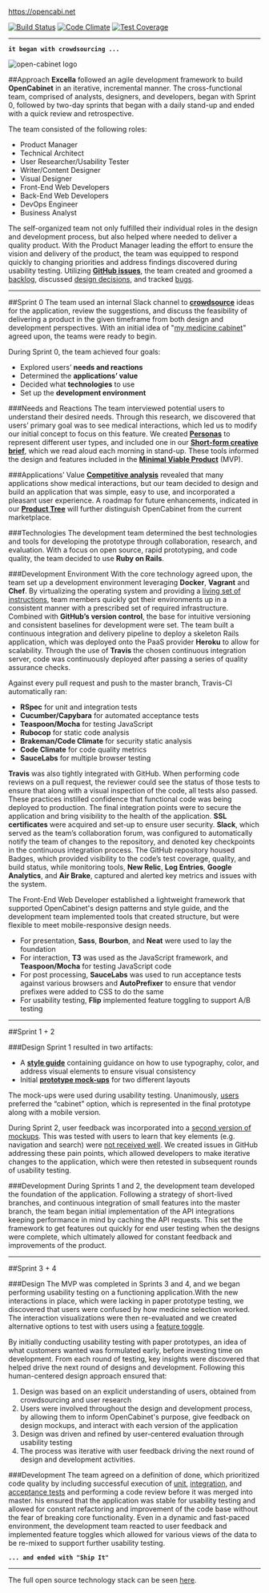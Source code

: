 https://opencabi.net

[![Build Status](https://magnum.travis-ci.com/excellaco/open-cabinet.svg?token=ztW2D3QGwNvKdJWTdpNu)](https://magnum.travis-ci.com/excellaco/open-cabinet)
[![Code Climate](https://codeclimate.com/repos/5582a4ef695680215a031469/badges/876970494b7eba49266f/gpa.svg)](https://codeclimate.com/repos/5582a4ef695680215a031469/feed)
[![Test Coverage](https://codeclimate.com/repos/5582a4ef695680215a031469/badges/876970494b7eba49266f/coverage.svg)](https://codeclimate.com/repos/5582a4ef695680215a031469/coverage) 

---
**`it began with crowdsourcing ...`**

![open-cabinet logo](https://github.com/excellaco/open-cabinet/blob/master/app/assets/images/open-cabinet.png)

##Approach 
**Excella** followed an agile development framework to build **OpenCabinet** in an iterative, incremental manner.  The cross-functional team, comprised of analysts, designers, and developers, began with Sprint 0, followed by two-day sprints that began with a daily stand-up and ended with a quick review and retrospective.  

The team consisted of the following roles: 

* Product Manager
* Technical Architect
* User Researcher/Usability Tester
* Writer/Content Designer
* Visual Designer
* Front-End Web Developers
* Back-End Web Developers
* DevOps Engineer
* Business Analyst


The self-organized team not only fulfilled their individual roles in the design and development process, but also helped where needed to deliver a quality product.  With the Product Manager leading the effort to ensure the vision and delivery of the product, the team was equipped to respond quickly to changing priorities and address findings discovered during usability testing. Utilizing **[GitHub issues](https://github.com/excellaco/open-cabinet/issues)**, the team created and groomed a [backlog](https://github.com/excellaco/open-cabinet/issues?utf8=%E2%9C%93&q=label%3A%22user+story%22+), discussed [design decisions](https://github.com/excellaco/open-cabinet/issues?utf8=%E2%9C%93&q=+label%3Adesign+), and tracked [bugs](https://github.com/excellaco/open-cabinet/issues?utf8=%E2%9C%93&q=+label%3Abug+).

---
##Sprint 0
The team used an internal Slack channel to **[crowdsource](https://github.com/excellaco/open-cabinet/blob/master/documents/images/crowdsourcing.png)** ideas for the application, review the suggestions, and discuss the feasibility of delivering a product in the given timeframe from both design and development perspectives. With an initial idea of "[my medicine cabinet](https://github.com/excellaco/open-cabinet/blob/master/documents/design/brainstorming.md)" agreed upon, the teams were ready to begin.  

During Sprint 0, the team achieved four goals:
 
* Explored users’ **needs and reactions**
* Determined the **applications’ value**
* Decided what **technologies** to use
* Set up the **development environment**

###Needs and Reactions
The team interviewed potential users to understand their desired needs. Through this research, we discovered that users’ primary goal was to see medical interactions, which led us to modify our initial concept to focus on this feature. We created **[Personas](https://github.com/excellaco/open-cabinet/blob/master/documents/design/personas.md)** to represent different user types, and included one in our **[Short-form creative brief](https://github.com/excellaco/open-cabinet/blob/master/documents/design/short_form_creative_brief.md)**, which we read aloud each morning in stand-up. These tools informed the design and features included in the **[Minimal Viable Product](https://github.com/excellaco/open-cabinet/labels/MVP)** (MVP).

###Applications’ Value
**[Competitive analysis](https://github.com/excellaco/open-cabinet/blob/master/documents/design/market_research.md)** revealed that many applications show medical interactions, but our team decided to design and build an application that was simple, easy to use, and incorporated a pleasant user experience. A roadmap for future enhancements, indicated in our **[Product Tree](https://github.com/excellaco/open-cabinet/blob/master/documents/design/product_tree.md)** will further distinguish OpenCabinet from the current marketplace.


###Technologies
The development team determined the best technologies and tools for developing the prototype through collaboration, research, and evaluation. With a focus on open source, rapid prototyping, and code quality, the team decided to use **Ruby on Rails**. 

###Development Environment
With the core technology agreed upon, the team set up a development environment leveraging **Docker**, **Vagrant** and **Chef**. By virtualizing the operating system and providing a [living set of instructions](https://github.com/excellaco/open-cabinet/blob/master/documents/technical/installation.md), team members quickly got their environments up in a consistent manner with a prescribed set of required infrastructure. Combined with **GitHub’s version control**, the base for intuitive versioning and consistent baselines for development were set. The team built a continuous integration and delivery pipeline  to deploy a skeleton Rails application, which was deployed onto the PaaS provider **Heroku** to allow for scalability. Through the use of **Travis** the chosen continuous integration server, code was continuously deployed after passing a series of quality assurance checks.

Against every pull request and push to the master branch, Travis-CI automatically ran:

* **RSpec** for unit and integration tests
* **Cucumber/Capybara** for automated acceptance tests
* **Teaspoon/Mocha** for testing JavaScript
* **Rubocop** for static code analysis
* **Brakeman/Code Climate** for security static analysis
* **Code Climate** for code quality metrics
* **SauceLabs** for multiple browser testing

**Travis** was also tightly integrated with GitHub. When performing code reviews on a pull request, the reviewer could see the status of those tests to ensure that along with a visual inspection of the code, all tests also passed. These practices instilled confidence that functional code was being deployed to production.
The final integration points were to secure the application and bring visibility to the health of the application. **SSL certificates** were acquired and set-up to ensure user security. **Slack**, which served as the team’s collaboration forum, was configured to automatically notify the team of changes to the repository, and denoted key checkpoints in the continuous integration process.  The GitHub repository housed Badges, which  provided visibility to the code’s test coverage, quality, and build status, while monitoring tools, **New Relic**, **Log Entries**, **Google Analytics**, and **Air Brake**, captured and alerted key metrics and issues with the system.

The Front-End Web Developer established a lightweight framework that supported OpenCabinet's design patterns and style guide, and the development team implemented tools that created structure, but were flexible to meet mobile-responsive design needs.

* For presentation, **Sass**, **Bourbon**, and **Neat** were used to lay the foundation
* For interaction, **T3** was used as the JavaScript framework, and **Teaspoon/Mocha** for testing JavaScript code
* For post processing, **SauceLabs** was used to run acceptance tests against various browsers and **AutoPrefixer** to ensure that vendor prefixes were added to CSS to do the same
* For usability testing, **Flip** implemented feature toggling to support A/B testing

---
##Sprint 1 + 2

###Design
Sprint 1 resulted in two artifacts: 

* A **[style guide](https://github.com/excellaco/open-cabinet/blob/master/documents/design/style_guide.md)** containing guidance on how to use typography, color, and address visual elements to ensure visual consistency  
* Initial **[prototype mock-ups](https://github.com/excellaco/open-cabinet/blob/master/documents/design/design_concept_1.md)** for two different layouts

The mock-ups were used during usability testing. Unanimously, [users](https://github.com/excellaco/open-cabinet/blob/master/documents/design/round_1_testing.md) preferred the “cabinet” option, which is represented in the final prototype along with a mobile version.

During Sprint 2, user feedback was incorporated into a [second version of mockups](https://github.com/excellaco/open-cabinet/blob/master/documents/design/design_concept_2.md). This was tested with users to learn that key elements (e.g. navigation and search) were [not received well](https://github.com/excellaco/open-cabinet/blob/master/documents/design/round_2_testing.md). We created issues in GitHub addressing these pain points, which allowed developers to make iterative changes to the application, which were then retested in subsequent  rounds of usability testing.


###Development
During Sprints 1 and 2, the development team developed the foundation of the application. Following a strategy of short-lived branches, and continuous integration of small features into the master branch, the team began initial implementation of the API integrations keeping performance in mind by caching the API requests. This set the framework to get features out quickly for end user testing when the designs were complete, which ultimately allowed for constant feedback and improvements of the product.


---

##Sprint 3 + 4

###Design
The MVP was completed in Sprints 3 and 4, and we began performing usability testing on a functioning application.With the new interactions in place, which were lacking in paper prototype testing, we discovered that users were confused by how medicine selection worked. The interaction visualizations were then re-evaluated and we created alternative options to test with users using a [feature toggle](https://opencabi.net/features).

By initially conducting usability testing with paper prototypes, an idea of what customers wanted was formulated early, before investing time on development. From each round of testing, key insights were discovered that helped drive the next round of designs and development.
Following this human-centered design approach ensured that:
1. Design was based on an explicit understanding of users, obtained from crowdsourcing and user research
2. Users were involved throughout the design and development process, by allowing them to inform OpenCabinet's purpose, give feedback on design mockups, and interact with each version of the application
3. Design was driven and refined by user-centered evaluation through usability testing
4. The process was iterative with user feedback driving the next round of design and development activities.



###Development
The team agreed on a definition of done, which prioritized code quality by including successful execution of [unit](https://github.com/excellaco/open-cabinet/tree/master/spec), [integration](https://github.com/excellaco/open-cabinet/tree/master/spec), and [acceptance tests](https://github.com/excellaco/open-cabinet/tree/master/features) and performing a code review before it was merged into master. his ensured that the application was stable for usability testing and allowed for constant refactoring and improvement of the code base without the fear of breaking core functionality. Even in a dynamic and fast-paced environment, the development team  reacted to user feedback and implemented feature toggles which allowed for various views of the data to be re-mixed to support further usability testing.

**`... and ended with "Ship It"`**


---
The full open source technology stack can be seen [here](https://github.com/excellaco/open-cabinet/blob/master/documents/technical/technology_stack.md).




